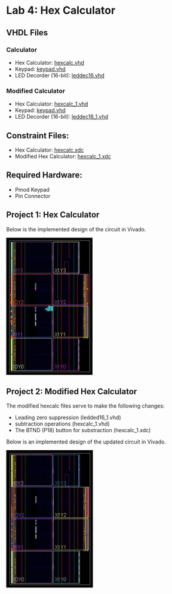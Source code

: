 # Lab 4: Hex Calculator

## VHDL Files

### Calculator
- Hex Calculator: [hexcalc.vhd](https://github.com/andrewshamis/CPE-487/blob/main/Homework_6/hexcalc.vhd)
- Keypad: [keypad.vhd](https://github.com/andrewshamis/CPE-487/blob/main/Homework_6/keypad.vhd)
- LED Decorder (16-bit): [leddec16.vhd](https://github.com/andrewshamis/CPE-487/blob/main/Homework_6/leddec16.vhd)

### Modified Calculator
- Hex Calculator: [hexcalc_1.vhd](https://github.com/andrewshamis/CPE-487/blob/main/Homework_6/leddec16.vhd)
- Keypad: [keypad.vhd](https://github.com/andrewshamis/CPE-487/blob/main/Homework_6/keypad.vhd)
- LED Decorder (16-bit): [leddec16_1.vhd](https://github.com/andrewshamis/CPE-487/blob/main/Homework_6/leddec_1.vhd)

## Constraint Files:
- Hex Calculator: [hexcalc.xdc](https://github.com/andrewshamis/CPE-487/blob/main/Homework_6/hexcalc.xdc)
- Modified Hex Calculator: [hexcalc_1.xdc](https://github.com/andrewshamis/CPE-487/blob/main/Homework_6/hexcalc_1.xdc)

## Required Hardware:
- Pmod Keypad
- Pin Connector

## Project 1: Hex Calculator

Below is the implemented design of the circuit in Vivado.

![Implemented_Design](https://github.com/andrewshamis/CPE-487/blob/main/Homework_6/Lab_4_Implemented_Design.jpg)

## Project 2: Modified Hex Calculator

The modified hexcalc files serve to make the following changes:

- Leading zero suppression (ledded16_1.vhd)
- subtraction operations (hexcalc_1.vhd)
- The BTND (P18) button for substraction (hexcalc_1.xdc)

Below is an implemented design of the updated circuit in Vivado.

![Modified_Implemented_Design](https://github.com/andrewshamis/CPE-487/blob/main/Homework_6/Lab_4_Implemented_Design_1.jpg)
